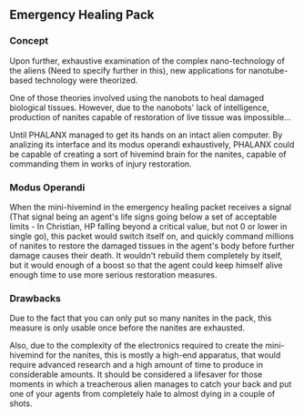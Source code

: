 ## Emergency Healing Pack

### Concept

Upon further, exhaustive examination of the complex nano-technology of
the aliens (Need to specify further in this), new applications for
nanotube-based technology were theorized.

One of those theories involved using the nanobots to heal damaged
biological tissues. However, due to the nanobots' lack of intelligence,
production of nanites capable of restoration of live tissue was
impossible...

Until PHALANX managed to get its hands on an intact alien computer. By
analizing its interface and its modus operandi exhaustively, PHALANX
could be capable of creating a sort of hivemind brain for the nanites,
capable of commanding them in works of injury restoration.

### Modus Operandi

When the mini-hivemind in the emergency healing packet receives a signal
(That signal being an agent's life signs going below a set of acceptable
limits - In Christian, HP falling beyond a critical value, but not 0 or
lower in single go), this packet would switch itself on, and quickly
command millions of nanites to restore the damaged tissues in the
agent's body before further damage causes their death. It wouldn't
rebuild them completely by itself, but it would enough of a boost so
that the agent could keep himself alive enough time to use more serious
restoration measures.

### Drawbacks

Due to the fact that you can only put so many nanites in the pack, this
measure is only usable once before the nanites are exhausted.

Also, due to the complexity of the electronics required to create the
mini-hivemind for the nanites, this is mostly a high-end apparatus, that
would require advanced research and a high amount of time to produce in
considerable amounts. It should be considered a lifesaver for those
moments in which a treacherous alien manages to catch your back and put
one of your agents from completely hale to almost dying in a couple of
shots.